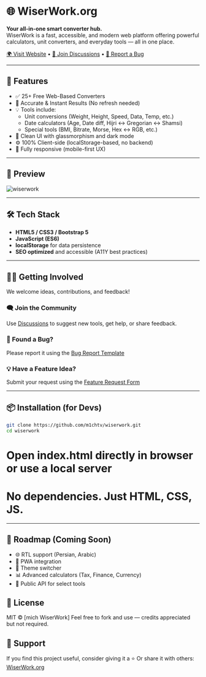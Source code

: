 # 🌐 WiserWork.org

**Your all-in-one smart converter hub.**  
WiserWork is a fast, accessible, and modern web platform offering powerful calculators, unit converters, and everyday tools — all in one place.

[🌍 Visit Website](https://wiserwork.org) • [🧠 Join Discussions](https://github.com/m1chtv/mich-WiserWork/discussions) • [🐛 Report a Bug](https://github.com/m1chtv/mich-WiserWork/issues/new?template=bug_report.md)

---

## 🚀 Features

- ✅ 25+ Free Web-Based Converters
- 🎯 Accurate & Instant Results (No refresh needed)
- 💡 Tools include:
  - Unit conversions (Weight, Height, Speed, Data, Temp, etc.)
  - Date calculators (Age, Date diff, Hijri ↔ Gregorian ↔ Shamsi)
  - Special tools (BMI, Bitrate, Morse, Hex ↔ RGB, etc.)
- 🧊 Clean UI with glassmorphism and dark mode
- ⚙️ 100% Client-side (localStorage-based, no backend)
- 📱 Fully responsive (mobile-first UX)

---

## 📸 Preview

![wiserwork](https://wiserwork.org/assets/og-image.jpg)

---

## 🛠 Tech Stack

- **HTML5 / CSS3 / Bootstrap 5**
- **JavaScript (ES6)**
- **localStorage** for data persistence
- **SEO optimized** and accessible (A11Y best practices)

---

## 🧑‍💻 Getting Involved

We welcome ideas, contributions, and feedback!

### 🗨️ Join the Community
Use [Discussions](https://github.com/m1chtv/mich-WiserWork/discussions) to suggest new tools, get help, or share feedback.

### 🐞 Found a Bug?
Please report it using the [Bug Report Template](https://github.com/m1chtv/mich-WiserWork/issues/new?template=bug_report.md)

### 💡 Have a Feature Idea?
Submit your request using the [Feature Request Form](https://github.com/m1chtv/mich-WiserWork/issues/new?template=feature_request.md)

---

## 📦 Installation (for Devs)

```bash
git clone https://github.com/m1chtv/wiserwork.git
cd wiserwork
```

# Open index.html directly in browser or use a local server
# No dependencies. Just HTML, CSS, JS.

---

## 🔮 Roadmap (Coming Soon)

- 🌐 RTL support (Persian, Arabic)
- 📲 PWA integration
- 🌈 Theme switcher
- 📊 Advanced calculators (Tax, Finance, Currency)
- 📡 Public API for select tools

## 📄 License
MIT © [mich WiserWork]
Feel free to fork and use — credits appreciated but not required.

## 🌟 Support
If you find this project useful, consider giving it a ⭐️
Or share it with others: [WiserWork.org](https://github.com/m1chtv/mich-WiserWork)
